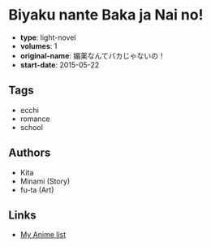 # Biyaku nante Baka ja Nai no!

-   **type**: light-novel
-   **volumes**: 1
-   **original-name**: 媚薬なんてバカじゃないの！
-   **start-date**: 2015-05-22

## Tags

-   ecchi
-   romance
-   school

## Authors

-   Kita
-   Minami (Story)
-   fu-ta (Art)

## Links

-   [My Anime list](https://myanimelist.net/manga/89158/Biyaku_nante_Baka_ja_Nai_no)
